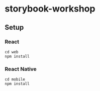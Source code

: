 # storybook-workshop

## Setup

### React

```
cd web
npm install
```

### React Native

```
cd mobile
npm install
```
